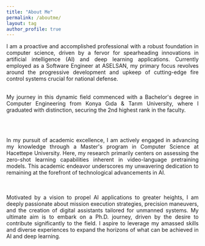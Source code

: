 ```yaml
---
title: "About Me"
permalink: /aboutme/
layout: tag
author_profile: true
---
```

<div style="text-align: justify;">
I am a proactive and accomplished professional with a robust foundation in computer science, driven by a fervor for spearheading innovations in artificial intelligence (AI) and deep learning applications. Currently employed as a Software Engineer at ASELSAN, my primary focus revolves around the progressive development and upkeep of cutting-edge fire control systems crucial for national defense.

<br>
<br>


My journey in this dynamic field commenced with a Bachelor's degree in Computer Engineering from Konya Gıda & Tarım University, where I graduated with distinction, securing the 2nd highest rank in the faculty.


<br>
<br>

In my pursuit of academic excellence, I am actively engaged in advancing my knowledge through a Master's program in Computer Science at Hacettepe University. Here, my research primarily centers on assessing the zero-shot learning capabilities inherent in video-language pretraining models. This academic endeavor underscores my unwavering dedication to remaining at the forefront of technological advancements in AI.

<br>
<br>
Motivated by a vision to propel AI applications to greater heights, I am deeply passionate about mission execution strategies, precision maneuvers, and the creation of digital assistants tailored for unmanned systems. My ultimate aim is to embark on a Ph.D. journey, driven by the desire to contribute significantly to the field. I aspire to leverage my amassed skills and diverse experiences to expand the horizons of what can be achieved in AI and deep learning.
</div>
